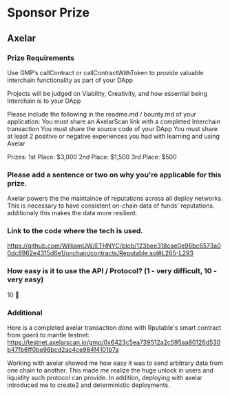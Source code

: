 # Sponsor Prize

## Axelar

### Prize Requirements
Use GMP’s callContract or callContractWithToken to provide valuable interchain functionality as part of your DApp

Projects will be judged on Viability, Creativity, and how essential being Interchain is to your DApp

Please include the following in the readme.md / bounty.md of your application: You must share an AxelarScan link with a completed Interchain transaction You must share the source code of your DApp You must share at least 2 positive or negative experiences you had with learning and using Axelar

Prizes: 1st Place: $3,000 2nd Place: $1,500 3rd Place: $500
### Please add a sentence or two on why you're applicable for this prize.
Axelar powers the the maintaince of reputations across all deploy networks. This is necessary to have consistent on-chain data of funds' reputations. additionaly this makes the data more resilient. 

### Link to the code where the tech is used.
https://github.com/WilliamUW/ETHNYC/blob/123bee318cae0e96bc6573a00dc8962e4315d6e1/onchain/contracts/Reputable.sol#L265-L293

### How easy is it to use the API / Protocol? (1 - very difficult, 10 - very easy)

10 🌟

### Additional
Here is a completed axelar transaction done with Rputable's smart contract from goerli to mantle testnet:
https://testnet.axelarscan.io/gmp/0x6423c5ea739512a2c595aa80126d530b47fb6ff0be96bcd2ac4ce984f4101b7a

Working with axelar showed me how easy it was to send arbitrary data from one chain to another. This made me realize the huge unlock in users and liquidity such protocol can provide. In addition, deploying with axelar introduced me to create2 and deterministic deployments.




